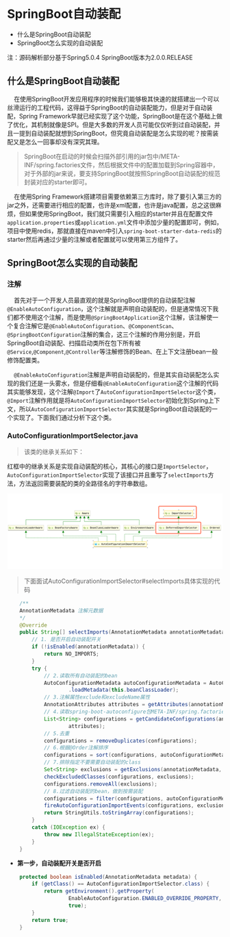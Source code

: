 # SpringBoot自动装配 <!-- {docsify-ignore-all} -->

- 什么是SpringBoot自动装配
- SpringBoot怎么实现的自动装配


注：源码解析部分基于Spring5.0.4 SpringBoot版本为2.0.0.RELEASE


## 什么是SpringBoot自动装配

&nbsp; &nbsp; 在使用SpringBoot开发应用程序的时候我们能够极其快速的就搭建出一个可以丝滑运行的工程代码，这得益于SpringBoot的自动装配能力，但是对于自动装配，Spring Framework早就已经实现了这个功能，SpringBoot是在这个基础上做了优化，其机制就像是SPI。但是大多数的开发人员可能仅仅听到过自动装配，并且一提到自动装配就想到SpringBoot，但究竟自动装配是怎么实现的呢？按需装配又是怎么一回事却没有深究其理。

> SpringBoot在启动的时候会扫描外部引用的jar包中/META-INF/spring.factories文件，然后根据文件中的配置加载到Spring容器中，对于外部的jar来说，要支持SpringBoot就按照SpringBoot自动装配的规范封装对应的starter即可。

&nbsp; &nbsp; 在使用Spring Framework搭建项目需要依赖第三方库时，除了要引入第三方的jar之外，还需要进行相应的配置，也许是xml配置，也许是java配置，总之这很麻烦，但如果使用SpringBoot，我们就只需要引入相应的starter并且在配置文件`application.properties`或`application.yml`文件中添加少量的配置即可，例如，项目中使用redis，那就直接在maven中引入`spring-boot-starter-data-redis`的starter然后再通过少量的注解或者配置就可以使用第三方组件了。



## SpringBoot怎么实现的自动装配


### 注解

&nbsp; &nbsp; 首先对于一个开发人员最直观的就是SpringBoot提供的自动装配注解`@EnableAutoConfiguration`，这个注解就是声明自动装配的，但是通常情况下我们都不使用这个注解，而是使用`@SpringBootApplication`这个注解，该注解使一个复合注解它是`@EnableAutoConfiguration`、`@ComponentScan`、`@SpringBootConfiguration`注解的集合，这三个注解的作用分别是，开启SpringBoot自动装配、扫描启动类所在包下所有被`@Service`,`@Component`,`@Controller`等注解修饰的Bean、在上下文注册bean一般修饰配置类。

&nbsp; &nbsp; `@EnableAutoConfiguration`注解是声明自动装配的，但是其实自动装配怎么实现的我们还是一头雾水，但是仔细看`@EnableAutoConfiguration`这个注解的代码其实能够发现，这个注解`@Import`了`AutoConfigurationImportSelector`这个类，`@Import`注解作用就是将`AutoConfigurationImportSelector`初始化到Spring上下文，所以`AutoConfigurationImportSelector`其实就是SpringBoot自动装配的一个实现了。下面我们通过分析下这个类。

### AutoConfigurationImportSelector.java

> 该类的继承关系如下：

红框中的继承关系是实现自动装配的核心，其核心的接口是`ImportSelector`，`AutoConfigurationImportSelector`实现了该接口并且重写了`selectImports`方法，方法返回需要装配的类的全路径名的字符串数组。

![avatar](../../_media/image/spring/autoconfigurationimportselector.png)


> 下面面试AutoConfigurationImportSelector#selectImports具体实现的代码

```java
    /**
    AnnotationMetadata 注解元数据
    */
    @Override
	public String[] selectImports(AnnotationMetadata annotationMetadata) {
        // 1. 是否开启自动装配开关
		if (!isEnabled(annotationMetadata)) {
			return NO_IMPORTS;
		}
		try {
            // 2.读取所有自动装配的bean
			AutoConfigurationMetadata autoConfigurationMetadata = AutoConfigurationMetadataLoader
					.loadMetadata(this.beanClassLoader);
            // 3.注解属性exclude和excludeName属性
			AnnotationAttributes attributes = getAttributes(annotationMetadata);
            // 4.读取spring-boot-autoconfigure包META-INF/spring.factories中所有自动装配的bean
			List<String> configurations = getCandidateConfigurations(annotationMetadata,
					attributes);
            // 5.去重
			configurations = removeDuplicates(configurations);
            // 6.根据@Order注解排序
			configurations = sort(configurations, autoConfigurationMetadata);
            // 7.排除指定不要需要自动装配的class
			Set<String> exclusions = getExclusions(annotationMetadata, attributes);
			checkExcludedClasses(configurations, exclusions);
			configurations.removeAll(exclusions);
            // 8.过滤自动装配的bean，做到按需装配
			configurations = filter(configurations, autoConfigurationMetadata);
			fireAutoConfigurationImportEvents(configurations, exclusions);
			return StringUtils.toStringArray(configurations);
		}
		catch (IOException ex) {
			throw new IllegalStateException(ex);
		}
	}
```

- **第一步，自动装配开关是否开启**

```java
    protected boolean isEnabled(AnnotationMetadata metadata) {
		if (getClass() == AutoConfigurationImportSelector.class) {
			return getEnvironment().getProperty(
					EnableAutoConfiguration.ENABLED_OVERRIDE_PROPERTY, Boolean.class,
					true);
		}
		return true;
	}
```